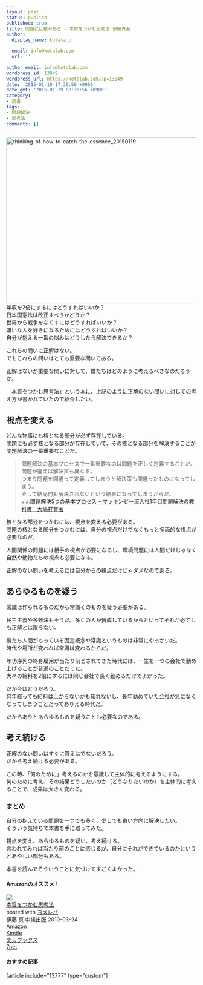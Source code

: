 ```yaml
---
layout: post
status: publish
published: true
title: 問題には核がある - 本質をつかむ思考法 伊藤真著
author:
  display_name: kotala_b

  email: info@kotalab.com
  url: ''

author_email: info@kotalab.com
wordpress_id: 13849
wordpress_url: https://kotalab.com/?p=13849
date: '2015-01-19 17:30:56 +0900'
date_gmt: '2015-01-19 08:30:56 +0900'
category:
- 読書
tags:
- 問題解決
- 思考法
comments: []
---
```

<p><img src="https://kotalab.com/wp-content/uploads/2015/01/thinking-of-how-to-catch-the-essence_20150119-780x438.jpg" alt="thinking-of-how-to-catch-the-essence_20150119" width="780" height="438" class="aligncenter size-large wp-image-13850" /><br />
年収を2倍にするにはどうすればいいか？<br />
日本国憲法は改正すべきかどうか？<br />
世界から戦争をなくすにはどうすればいいか？<br />
嫌いな人を好きになるためにはどうすればいいか？<br />
自分が抱える一番の悩みはどうしたら解決できるか？</p>
<p>これらの問いに正解はない。<br />
でもこれらの問いはとても重要な問いである。</p>
<p>正解はないが重要な問いに対して、僕たちはどのように考えるべきなのだろうか。</p>
<p>「本質をつかむ思考法」という本に、上記のように正解のない問いに対しての考え方が書かれていたので紹介したい。<br />
<!--more--></p>
<h2>視点を変える</h2>
<p>どんな物事にも核となる部分が必ず存在している。<br />
問題にも必ず核となる部分が存在していて、その核となる部分を解決することが問題解決の一番重要なことだ。</p>
<blockquote><p>問題解決の基本プロセスで一番重要なのは問題を正しく定義することだ。<br />
問題が違えば解決策も異なる。<br />
つまり問題を間違って定義してしまうと解決策も間違ったものになってしまう。<br />
そして結局何も解決されないという結果になってしまうからだ。<br />
via:<a href="https://kotalab.com/textbook-of-problem-solving" target="_blank">問題解決5つの基本プロセス &ndash; マッキンゼー流入社1年目問題解決の教科書　大嶋祥誉著</a><a href="http://b.hatena.ne.jp/entry/https://kotalab.com/textbook-of-problem-solving" target="_blank"><img border="0" src="http://b.hatena.ne.jp/entry/image/https://kotalab.com/textbook-of-problem-solving" alt="" /></a></p></blockquote>
<p>核となる部分をつかむには、視点を変える必要がある。<br />
問題の核となる部分をつかむには、自分の視点だけでなくもっと多面的な視点が必要なのだ。</p>
<p>人間関係の問題には相手の視点が必要になるし、環境問題には人間だけじゃなく自然や動物たちの視点も必要になる。</p>
<p>正解のない問いを考えるには自分からの視点だけじゃダメなのである。</p>
<h2>あらゆるものを疑う</h2>
<p>常識は作られるものだから常識そのものを疑う必要がある。</p>
<p>民主主義や多数決もそうだ。多くの人が賛成しているからといってそれが必ずしも正解とは限らない。</p>
<p>僕たち人間がもっている固定概念や常識というものは非常にやっかいだ。<br />
時代や場所が変われば常識は変わるからだ。</p>
<p>年功序列の終身雇用が当たり前とされてきた時代には、一生を一つの会社で勤め上げることが普通のことだった。<br />
大卒の給料を2倍にするには同じ会社で長く勤めるだけでよかった。</p>
<p>だが今はどうだろう。<br />
何年経っても給料は上がらないかも知れないし、長年勤めていた会社が急になくなってしまうことだってありえる時代だ。</p>
<p>だからありとあらゆるものを疑うことも必要なのである。</p>
<h2>考え続ける</h2>
<p>正解のない問いはすぐに答えはでないだろう。<br />
だから考え続ける必要がある。</p>
<p>この時、「何のために」考えるのかを意識して主体的に考えるようにする。<br />
何のために考え、その結果どうしたいのか（どうなりたいのか）を主体的に考えることで、成果は大きく変わる。</p>
<h3>まとめ</h3>
<p>自分の抱えている問題を一つでも多く、少しでも良い方向に解決したい。<br />
そういう気持ちで本書を手に取ってみた。</p>
<p>視点を変え、あらゆるものを疑い、考え続ける。<br />
言われてみれば当たり前のことに感じるが、自分にそれができているのかというとあやしい部分もある。</p>
<p>本書を読んでそういうことに気づけてすごくよかった。</p>
<h4 class="aam">Amazonのオススメ！</h4>
<div class="booklink-box">
<div class="booklink-image"><a href="http://www.amazon.co.jp/exec/obidos/asin/4806136336/same-22/" rel="nofollow" target="_blank"><img src="http://ecx.images-amazon.com/images/I/51tzn6A0qPL._SL160_.jpg" style="border: none;" /></a></div>
<div class="booklink-info">
<div class="booklink-name"><a href="http://www.amazon.co.jp/exec/obidos/asin/4806136336/same-22/" rel="nofollow" target="_blank">本質をつかむ思考法</a>
<div class="booklink-powered-date">posted with <a href="http://yomereba.com" rel="nofollow" target="_blank">ヨメレバ</a></div>
</div>
<div class="booklink-detail">伊藤 真 中経出版 2010-03-24    </div>
<div class="booklink-link2">
<div class="shoplinkamazon"><a href="http://www.amazon.co.jp/exec/obidos/asin/4806136336/same-22/" rel="nofollow" target="_blank" title="アマゾン" >Amazon</a></div>
<div class="shoplinkkindle"><a href="http://www.amazon.co.jp/exec/obidos/ASIN/B00I0LKSE4/same-22/" rel="nofollow" target="_blank" >Kindle</a></div>
<div class="shoplinkrakuten"><a href="http://c.af.moshimo.com/af/c/click?a_id=374939&p_id=56&pc_id=56&pl_id=637&s_v=b5Rz2P0601xu&url=http%3A%2F%2Fbooks.rakuten.co.jp%2Frb%2F6391373%2F" rel="nofollow" target="_blank" title="楽天ブックス" >楽天ブックス</a></div>
<div class="shoplinkseven"><a href="http://ck.jp.ap.valuecommerce.com/servlet/referral?sid=2967684&pid=881104827&vc_url=http%3A%2F%2Fwww.7netshopping.jp%2Fbooks%2Fsearch_result%2F%3Fctgy%3Dbooks%26code%3D4806136336" rel="nofollow" target="_blank" title="セブンネットショッピング" >7net</a></div>
</p></div>
</div>
<div class="booklink-footer"></div>
</div>
<h4 class="rel">おすすめ記事</h4>
<p>[article include="13777" type="custom"]</p>
<div class="clear"></div>
